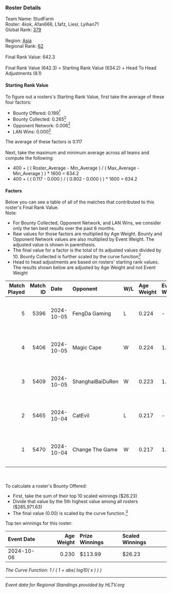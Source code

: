 ### Roster Details<br />
Team Name: StudFarm<br />
Roster: 4iiok, Afan666, L1afz, Liesr, Lyihan71<br />
Global Rank: [379](../../standings_global_2025_02_28.md)<br />
<br />
Region: [Asia]( ../../standings_asia_2025_02_28.md)<br />
Regional Rank: [62]( ../../standings_asia_2025_02_28.md)<br />
<br />
Final Rank Value:  642.3<br />
<br />
Final Rank Value (642.3) = Starting Rank Value (634.2) + Head To Head Adjustments (8.1)<br />

#### Starting Rank Value<br />
To figure out a rosters's Starting Rank Value, first take the average of these four factors:<br />
- Bounty Offered: 0.199[<sup>1</sup>](#table2)
- Bounty Collected: 0.265[<sup>2</sup>](#table1)
- Opponent Network: 0.006[<sup>2</sup>](#table1)
- LAN Wins: 0.000[<sup>2</sup>](#table1)

The average of these factors is 0.117<br />
<br />
Next, take the maximum and minimum average across all teams and compute the following:<br />
- 400 + ( ( Roster_Average - Min_Average ) / ( Max_Average - Min_Average ) ) * 1600 = 634.2
- 400 + ( ( 0.117 - 0.000 ) / ( 0.802 - 0.000 ) ) * 1600 = 634.2


#### Factors<br />
Below you can see a table of all of the matches that contributed to this roster's Final Rank Value.<br />
Note:<br />

- For Bounty Collected, Opponent Network, and LAN Wins, we consider only the ten best results over the past 6 months.
- Raw values for those factors are multiplied by Age Weight. Bounty and Opponent Network values are also multiplied by Event Weight. The adjusted value is shown in parenthesis.
- The final value for a factor is the total of its adjusted values divided by 10. Bounty Collected is further scaled by the curve function[<sup>3</sup>](#curveFunction)
- Head to head adjustments are based on rosters' starting rank values. The results shown below are adjusted by Age Weight and not Event Weight
<span id="table1"></span><br />


| Match Played | Match ID | Date       | Opponent         | W/L | Age Weight | Event Weight | Bounty Collected | Opponent Network | LAN Wins  | H2H Adj. | Roster                                 |
| -: | -: | :- | :- | :- | :- | :- | :- | :- | :- | -: | :- |
|            5 |     5396 | 2024-10-05 | FengDa Gaming    | L   | 0.224      | -            | -                | -                | -         |    -1.43 | 4iiok, Afan666, L1afz, Liesr, Lyihan71 |
|            4 |     5406 | 2024-10-05 | Magic Cape       | W   | 0.224      | 1.000        | 0.005 (0.001)    | 0.155 (0.035)    | 0 (0.000) |     4.57 | 4iiok, Afan666, L1afz, Liesr, Lyihan71 |
|            3 |     5409 | 2024-10-05 | ShanghaiBaiDuRen | W   | 0.223      | 1.000        | 0.000 (0.000)    | 0.000 (0.000)    | 0 (0.000) |     2.12 | 4iiok, Afan666, L1afz, Liesr, Lyihan71 |
|            2 |     5465 | 2024-10-04 | CatEvil          | L   | 0.217      | -            | -                | -                | -         |    -2.63 | 4iiok, Afan666, L1afz, Liesr, Lyihan71 |
|            1 |     5470 | 2024-10-04 | Change The Game  | W   | 0.217      | 1.000        | 0.072 (0.016)    | 0.136 (0.029)    | 0 (0.000) |     5.45 | 4iiok, Afan666, L1afz, Liesr, Lyihan71 |

<br />
<span id="table2"></span><br />
To calculate a roster's Bounty Offered:<br />

- First, take the sum of their top 10 scaled winnings ($26.23)
- Divide that value by the 5th highest value among all rosters ($285,971.63)
- The final value (0.00) is scaled by the curve function.[<sup>3</sup>](#curveFunction)

Top ten winnings for this roster:<br />

| Event Date | Age Weight | Prize Winnings | Scaled Winnings |
| :- | -: | :- | :- |
| 2024-10-06 |      0.230 | $113.99        | $26.23          |


<span id="curveFunction"></span>_The Curve Function: 1 / ( 1 + abs( log10( x ) ) )_<br />

---
_Event data for Regional Standings provided by HLTV.org_<br />
